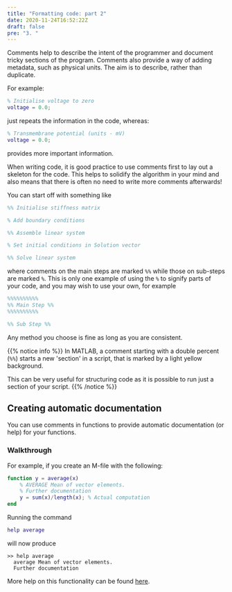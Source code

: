 ```yaml
---
title: "Formatting code: part 2"
date: 2020-11-24T16:52:22Z
draft: false
pre: "3. "
---
```



Comments help to describe the intent of the programmer and document tricky sections of the program.
Comments also provide a way of adding metadata, such as physical units.
The aim is to describe, rather than duplicate.

For example:

```matlab
% Initialise voltage to zero
voltage = 0.0;
```

just repeats the information in the code, whereas:

```matlab
% Transmembrane potential (units - mV)
voltage = 0.0;
```

provides more important information.

When writing code, it is good practice to use comments first to lay out a skeleton for the code.
This helps to solidify the algorithm in your mind and also means that there is often no need to write more comments afterwards!

You can start off with something like

```matlab
%% Initialise stiffness matrix

% Add boundary conditions

%% Assemble linear system

% Set initial conditions in Solution vector

%% Solve linear system
```

where comments on the main steps are marked `%%` while those on sub-steps are marked `%`. This is only one example of using the `%` to signify parts of your code, and you may wish to use your own, for example

```matlab
%%%%%%%%%%
%% Main Step %%
%%%%%%%%%%

%% Sub Step %%
```

Any method you choose is fine as long as you are consistent.

{{% notice info %}}
In MATLAB, a comment starting with a double percent (`%%`) starts a new 'section' in a script, that is marked by a light yellow background.

This can be very useful for structuring code as it is possible to run just a section of your script.
{{% /notice %}}


## Creating automatic documentation

You can use comments in functions to provide automatic documentation (or help) for your functions.

### Walkthrough

For example, if you create an M-file with the following:

```matlab
function y = average(x)
    % AVERAGE Mean of vector elements.
    % Further documentation
    y = sum(x)/length(x); % Actual computation
end
```


Running the command

```matlab
help average
```

will now produce

```plaintext
>> help average
  average Mean of vector elements.
  Further documentation
```

More help on this functionality can be found [here](https://uk.mathworks.com/help/matlab/matlab_prog/add-help-for-your-program.html).
